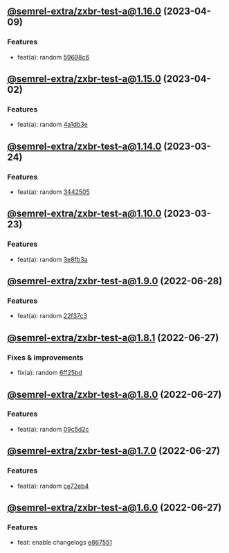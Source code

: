 ## [@semrel-extra/zxbr-test-a@1.16.0](https://github.com/semrel-extra/demo-zx-bulk-release/compare/2023.4.2-semrel-extra.zxbr-test-a.1.15.0-f0...2023.4.9-semrel-extra.zxbr-test-a.1.16.0-f0) (2023-04-09)

### Features
* feat(a): random [59698c6](https://github.com/semrel-extra/demo-zx-bulk-release/commit/59698c64de54e579aaceab08da533e6579b26073)

## [@semrel-extra/zxbr-test-a@1.15.0](https://github.com/semrel-extra/demo-zx-bulk-release/compare/2023.3.24-semrel-extra.zxbr-test-a.1.14.0-f0...2023.4.2-semrel-extra.zxbr-test-a.1.15.0-f0) (2023-04-02)

### Features
* feat(a): random [4a1db3e](https://github.com/semrel-extra/demo-zx-bulk-release/commit/4a1db3e39b822e4060446406045e82a41e0c8847)

## [@semrel-extra/zxbr-test-a@1.14.0](https://github.com/semrel-extra/demo-zx-bulk-release/compare/2023.3.24-semrel-extra.zxbr-test-a.1.13.0-f0...2023.3.24-semrel-extra.zxbr-test-a.1.14.0-f0) (2023-03-24)

### Features
* feat(a): random [3442505](https://github.com/semrel-extra/demo-zx-bulk-release/commit/3442505c878358a8e78e651b174ff979fe9cb751)

## [@semrel-extra/zxbr-test-a@1.10.0](https://github.com/semrel-extra/demo-zx-bulk-release/compare/2022.6.28-semrel-extra.zxbr-test-a.1.9.0-f0...2023.3.23-semrel-extra.zxbr-test-a.1.10.0-f0) (2023-03-23)

### Features
* feat(a): random [3e8fb3a](https://github.com/semrel-extra/demo-zx-bulk-release/commit/3e8fb3ab33170857e864fc32d7e49ba30f6d52a5)

## [@semrel-extra/zxbr-test-a@1.9.0](https://github.com/semrel-extra/demo-zx-bulk-release/compare/2022.6.27-semrel-extra.zxbr-test-a.1.8.1-f0...2022.6.28-semrel-extra.zxbr-test-a.1.9.0-f0) (2022-06-28)

### Features
* feat(a): random [22f37c3](https://github.com/semrel-extra/demo-zx-bulk-release/commit/22f37c3d9aea40b92454f717bd1736a47e3ac971)

## [@semrel-extra/zxbr-test-a@1.8.1](https://github.com/semrel-extra/demo-zx-bulk-release/compare/2022.6.27-semrel-extra.zxbr-test-a.1.8.0-f0...2022.6.27-semrel-extra.zxbr-test-a.1.8.1-f0) (2022-06-27)

### Fixes & improvements
* fix(a): random [6ff25bd](https://github.com/semrel-extra/demo-zx-bulk-release/commit/6ff25bd421755b929ef2b58f35c727670fd93849)

## [@semrel-extra/zxbr-test-a@1.8.0](https://github.com/semrel-extra/demo-zx-bulk-release/compare/2022.6.27-semrel-extra.zxbr-test-a.1.7.0-f0...2022.6.27-semrel-extra.zxbr-test-a.1.8.0-f0) (2022-06-27)

### Features
* feat(a): random [09c5d2c](https://github.com/semrel-extra/demo-zx-bulk-release/commit/09c5d2c0bbcae4fdae250fdebebe2f1f39ed21d5)

## [@semrel-extra/zxbr-test-a@1.7.0](https://github.com/semrel-extra/demo-zx-bulk-release/compare/2022.6.27-semrel-extra.zxbr-test-a.1.6.0-f0...2022.6.27-semrel-extra.zxbr-test-a.1.7.0-f0) (2022-06-27)

### Features
* feat(a): random [ce72eb4](https://github.com/semrel-extra/demo-zx-bulk-release/commit/ce72eb44d41fdd5ab9f3652654e345e95f166cb9)

## [@semrel-extra/zxbr-test-a@1.6.0](https://github.com/semrel-extra/demo-zx-bulk-release/compare/2022.6.26-semrel-extra.zxbr-test-a.1.5.1-f0...2022.6.27-semrel-extra.zxbr-test-a.1.6.0-f0) (2022-06-27)

### Features
* feat: enable changelogs [e867551](https://github.com/semrel-extra/demo-zx-bulk-release/commit/e867551d60f115c91f7c1e6b311db019008c3892)
